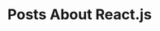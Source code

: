 ---
layout: category
title: Posts About React.js
category: reactjs
permalink: /categories/reactjs/
breadcrumb: React.js
---